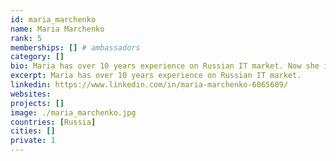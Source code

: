 ```yaml
---
id: maria_marchenko
name: Maria Marchenko
rank: 5
memberships: [] # ambassadors
category: []
bio: Maria has over 10 years experience on Russian IT market. Now she is the Founder & CEO of Data Frame (www.data-frame.ru). She holds an MBA in Finance from California State University, East Bay, USA and degree in Economics from Moscow StateUniversity of Economics, Statistic and Computer Technologies. Prior to founding Data Frame, Maria spent five years as a Vice President for Business Development working in DataSpace — the leading data center colocation operator where she managed to sign service contracts with number of domestic and international companies, including leading Russian banks and closed the most important and significant deal with Moscow Exchange. From 2004 to 2010, Maria served as Leasing Account Director at Cisco Capital, the leading vendor finance company owned by Cisco Systems, Inc. She was awarded Best Deal Achiever FY’06 and Sales Achiever Award FY ’08. Ambassador fell in love with Threefold I believe in the ThreeFold Foundation since it provides the innovative solutions to the revolutionary crypto currency technology. It solves challenges of complexity, costs and energy usage.
excerpt: Maria has over 10 years experience on Russian IT market.
linkedin: https://www.linkedin.com/in/maria-marchenko-6065609/
websites: 
projects: []
image: ./maria_marchenko.jpg
countries: [Russia]
cities: []
private: 1
---
```

